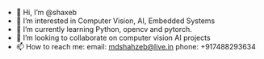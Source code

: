 - 👋 Hi, I’m @shaxeb
- 👀 I’m interested in Computer Vision, AI, Embedded Systems
- 🌱 I’m currently learning Python, opencv and pytorch.
- 💞️ I’m looking to collaborate on computer vision AI projects
- 📫 How to reach me: 
  email: mdshahzeb@live.in
  phone: +917488293634

<!---
shaxeb/shaxeb is a ✨ special ✨ repository because its `README.md` (this file) appears on your GitHub profile.
You can click the Preview link to take a look at your changes.
--->
